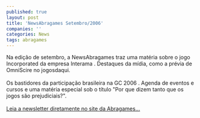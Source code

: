 ```yaml
---
published: true
layout: post
title: 'NewsAbragames Setembro/2006'
companies: ''
categories: News
tags: abragames
---
```

Na edi&ccedil;&atilde;o de setembro, a NewsAbragames traz uma mat&eacute;ria sobre o jogo Incorporated
 da empresa Interama
. Destaques da m&iacute;dia, como a pr&eacute;via de OmniScire
 no jogosdaqui.<br /><br />Os bastidores da participa&ccedil;&atilde;o brasileira na GC 2006
. Agenda de eventos e cursos e uma mat&eacute;ria especial sob o t&iacute;tulo &quot;Por que dizem tanto que os jogos s&atilde;o prejudiciais?&quot;.<br /><br /><a target="_blank" href="http://www.abragames.com.br/newsletter/arquivo/06/09/">Leia a newsletter diretamente no site da Abragames...</a>
<br />
